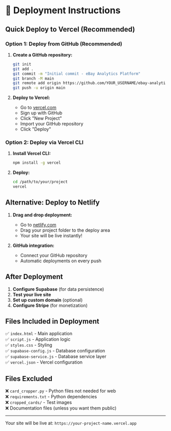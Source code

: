 # 🚀 Deployment Instructions

## Quick Deploy to Vercel (Recommended)

### Option 1: Deploy from GitHub (Recommended)

1. **Create a GitHub repository:**
   ```bash
   git init
   git add .
   git commit -m "Initial commit - eBay Analytics Platform"
   git branch -M main
   git remote add origin https://github.com/YOUR_USERNAME/ebay-analytics.git
   git push -u origin main
   ```

2. **Deploy to Vercel:**
   - Go to [vercel.com](https://vercel.com)
   - Sign up with GitHub
   - Click "New Project"
   - Import your GitHub repository
   - Click "Deploy"

### Option 2: Deploy via Vercel CLI

1. **Install Vercel CLI:**
   ```bash
   npm install -g vercel
   ```

2. **Deploy:**
   ```bash
   cd /path/to/your/project
   vercel
   ```

## Alternative: Deploy to Netlify

1. **Drag and drop deployment:**
   - Go to [netlify.com](https://netlify.com)
   - Drag your project folder to the deploy area
   - Your site will be live instantly!

2. **GitHub integration:**
   - Connect your GitHub repository
   - Automatic deployments on every push

## After Deployment

1. **Configure Supabase** (for data persistence)
2. **Test your live site**
3. **Set up custom domain** (optional)
4. **Configure Stripe** (for monetization)

## Files Included in Deployment

✅ `index.html` - Main application  
✅ `script.js` - Application logic  
✅ `styles.css` - Styling  
✅ `supabase-config.js` - Database configuration  
✅ `supabase-service.js` - Database service layer  
✅ `vercel.json` - Vercel configuration  

## Files Excluded

❌ `card_cropper.py` - Python files not needed for web  
❌ `requirements.txt` - Python dependencies  
❌ `cropped_cards/` - Test images  
❌ Documentation files (unless you want them public)  

---

Your site will be live at: `https://your-project-name.vercel.app`

